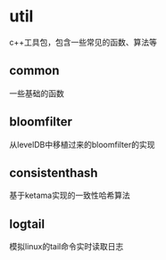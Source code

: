 # util
c++工具包，包含一些常见的函数、算法等
## common
一些基础的函数
## bloomfilter
从levelDB中移植过来的bloomfilter的实现
## consistenthash
基于ketama实现的一致性哈希算法
## logtail
模拟linux的tail命令实时读取日志